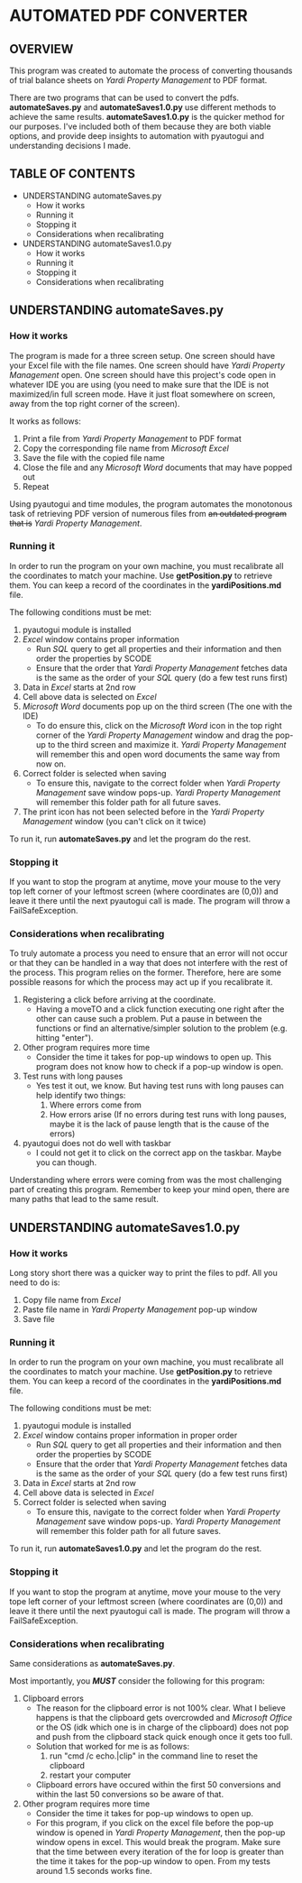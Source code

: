 # AUTOMATED PDF CONVERTER

## OVERVIEW
This program was created to automate the process of converting thousands of trial balance sheets on _Yardi Property Management_ to PDF format.

There are two programs that can be used to convert the pdfs. __automateSaves.py__ and __automateSaves1.0.py__ use different methods to achieve the same results. __automateSaves1.0.py__ is the quicker method for our purposes. I've included both of them because they are both viable options, and provide deep insights to automation with pyautogui and understanding decisions I made.

## TABLE OF CONTENTS
- UNDERSTANDING automateSaves.py
    - How it works
    - Running it
    - Stopping it
    - Considerations when recalibrating
- UNDERSTANDING automateSaves1.0.py
    - How it works
    - Running it
    - Stopping it
    - Considerations when recalibrating

## UNDERSTANDING automateSaves.py
### How it works
 The program is made for a three screen setup. One screen should have your Excel file with the file names. One screen should have _Yardi Property Management_ open. One screen should have this project's code open in whatever IDE you are using (you need to make sure that the IDE is not maximized/in full screen mode. Have it just float somewhere on screen, away from the top right corner of the screen). 

 It works as follows:
 1. Print a file from _Yardi Property Management_ to PDF format 
 2. Copy the corresponding file name from _Microsoft Excel_ 
 3. Save the file with the copied file name
 4. Close the file and any _Microsoft Word_ documents that may have popped out
 5. Repeat

 Using pyautogui and time modules, the program automates the monotonous task of retrieving PDF version of numerous files from ~~an outdated program that is~~ _Yardi Property Management_.

### Running it
 In order to run the program on your own machine, you must recalibrate all the coordinates to match your machine. Use __getPosition.py__ to retrieve them. You can keep a record of the coordinates in the __yardiPositions.md__ file.

The following conditions must be met:
1. pyautogui module is installed
2. _Excel_ window contains proper information
    - Run _SQL_ query to get all properties and their information and then order the properties by SCODE
    - Ensure that the order that _Yardi Property Management_ fetches data is the same as the order of your _SQL_ query
    (do a few test runs first)
3. Data in _Excel_ starts at 2nd row
3. Cell above data is selected on _Excel_
2. _Microsoft Word_ documents pop up on the third screen (The one with the IDE)
    - To do ensure this, click on the _Microsoft Word_ icon in the top right corner of the _Yardi Property Management_ window and drag the pop-up to the third screen and maximize it. _Yardi Property Management_ will remember this and open word documents the same way from now on.
4. Correct folder is selected when saving
    - To ensure this, navigate to the correct folder when _Yardi Property Management_ save window pops-up. _Yardi Property Management_ will remember this folder path for all future saves.
3. The print icon has not been selected before in the _Yardi Property Management_ window (you can't click on it twice)

To run it, run __automateSaves.py__ and let the program do the rest. 

### Stopping it
If you want to stop the program at anytime, move your mouse to the very top left corner of your leftmost screen (where coordinates are (0,0)) and leave it there until the next pyautogui call is made. The program will throw a FailSafeException.

### Considerations when recalibrating
To truly automate a process you need to ensure that an error will not occur or that they can be handled in a way that does not interfere with the rest of the process. This program relies on the former. Therefore, here are some possible reasons for which the process may act up if you recalibrate it.

1. Registering a click before arriving at the coordinate.
    - Having a moveTO and a click function executing one right after the other can cause such a problem. Put a pause in between the functions or find an alternative/simpler solution to the problem (e.g. hitting "enter"). 
2. Other program requires more time
    - Consider the time it takes for pop-up windows to open up. This program does not know how to check if a pop-up window is open.
3. Test runs with long pauses
    - Yes test it out, we know. But having test runs with long pauses can help identify two things:
        1. Where errors come from 
        2. How errors arise (If no errors during test runs with long pauses, maybe it is the lack of pause length that is the cause of the errors)
4. pyautogui does not do well with taskbar
    - I could not get it to click on the correct app on the taskbar. Maybe you can though.

Understanding where errors were coming from was the most challenging part of creating this program. Remember to keep your mind open, there are many paths that lead to the same result.

## UNDERSTANDING __automateSaves1.0.py__
### How it works
Long story short there was a quicker way to print the files to pdf. All you need to do is:
1. Copy file name from _Excel_
2. Paste file name in _Yardi Property Management_ pop-up window
3. Save file

### Running it
 In order to run the program on your own machine, you must recalibrate all the coordinates to match your machine. Use __getPosition.py__ to retrieve them. You can keep a record of the coordinates in the __yardiPositions.md__ file.

 The following conditions must be met:
1. pyautogui module is installed
2. _Excel_ window contains proper information in proper order
    - Run _SQL_ query to get all properties and their information and then order the properties by SCODE
    - Ensure that the order that _Yardi Property Management_ fetches data is the same as the order of your _SQL_ query
    (do a few test runs first)
3. Data in _Excel_ starts at 2nd row
3. Cell above data is selected in _Excel_
4. Correct folder is selected when saving
    - To ensure this, navigate to the correct folder when _Yardi Property Management_ save window pops-up. _Yardi Property Management_ will remember this folder path for all future saves.

To run it, run __automateSaves1.0.py__ and let the program do the rest. 

### Stopping it
If you want to stop the program at anytime, move your mouse to the very tope left corner of your leftmost screen (where coordinates are (0,0)) and leave it there until the next pyautogui call is made. The program will throw a FailSafeException.

### Considerations when recalibrating
Same considerations as __automateSaves.py__.

Most importantly, you ***MUST*** consider the following for this program:
1. Clipboard errors
    - The reason for the clipboard error is not 100% clear. What I believe happens is that the clipboard gets overcrowded and _Microsoft Office_ or the OS (idk which one is in charge of the clipboard) does not pop and push from the clipboard stack quick enough once it gets too full.
    - Solution that worked for me is as follows: 
        1. run "cmd /c echo.|clip" in the command line to reset the clipboard
        2. restart your computer
    - Clipboard errors have occured within the first 50 conversions and within the last 50 conversions so be aware of that.
2. Other program requires more time
    - Consider the time it takes for pop-up windows to open up.
    - For this program, if you click on the excel file before the pop-up window is opened in _Yardi Property Management_, then the pop-up window opens in excel. This would break the program. Make sure that the time between every iteration of the for loop is greater than the time it takes for the pop-up window to open. From my tests around 1.5 seconds works fine.
